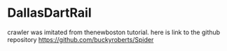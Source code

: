 # DallasDartRail

crawler was imitated from thenewboston tutorial. here is link to the github repository https://github.com/buckyroberts/Spider